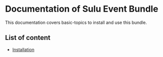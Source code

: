 # Documentation of Sulu Event Bundle

This documentation covers basic-topics to install and use this bundle.

## List of content

* [Installation](installation.md)
